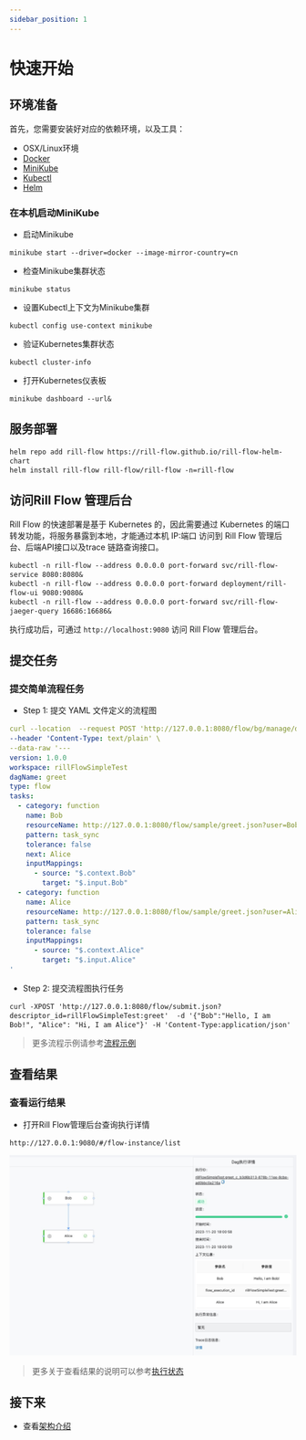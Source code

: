 ```yaml
---
sidebar_position: 1
---
```


# 快速开始

## 环境准备

首先，您需要安装好对应的依赖环境，以及工具：

- OSX/Linux环境
- [Docker](https://www.docker.com/) 
- [MiniKube](https://minikube.sigs.k8s.io)
- [Kubectl](https://kubernetes.io/zh-cn/docs/reference/kubectl/kubectl/)
- [Helm](https://helm.sh)


### 在本机启动MiniKube
- 启动Minikube
```
minikube start --driver=docker --image-mirror-country=cn
```

- 检查Minikube集群状态

```
minikube status
```

- 设置Kubectl上下文为Minikube集群

```
kubectl config use-context minikube
```

- 验证Kubernetes集群状态

```
kubectl cluster-info
```

- 打开Kubernetes仪表板

```
minikube dashboard --url&
```


## 服务部署

```shell
helm repo add rill-flow https://rill-flow.github.io/rill-flow-helm-chart
helm install rill-flow rill-flow/rill-flow -n=rill-flow
```

## 访问Rill Flow 管理后台

Rill Flow 的快速部署是基于 Kubernetes 的，因此需要通过 Kubernetes 的端口转发功能，将服务暴露到本地，才能通过本机 IP:端口 访问到 Rill Flow 管理后台、后端API接口以及trace 链路查询接口。


```shell
kubectl -n rill-flow --address 0.0.0.0 port-forward svc/rill-flow-service 8080:8080&
kubectl -n rill-flow --address 0.0.0.0 port-forward deployment/rill-flow-ui 9080:9080&
kubectl -n rill-flow --address 0.0.0.0 port-forward svc/rill-flow-jaeger-query 16686:16686&
```

执行成功后，可通过 `http://localhost:9080` 访问 Rill Flow 管理后台。

## 提交任务

### 提交简单流程任务

- Step 1: 提交 YAML 文件定义的流程图

```yaml
curl --location  --request POST 'http://127.0.0.1:8080/flow/bg/manage/descriptor/add_descriptor.json?business_id=rillFlowSimpleTest&feature_name=greet&alias=release' \
--header 'Content-Type: text/plain' \
--data-raw '---
version: 1.0.0
workspace: rillFlowSimpleTest
dagName: greet
type: flow
tasks:
  - category: function
    name: Bob 
    resourceName: http://127.0.0.1:8080/flow/sample/greet.json?user=Bob
    pattern: task_sync
    tolerance: false
    next: Alice
    inputMappings:
      - source: "$.context.Bob"
        target: "$.input.Bob"
  - category: function
    name: Alice 
    resourceName: http://127.0.0.1:8080/flow/sample/greet.json?user=Alice
    pattern: task_sync
    tolerance: false
    inputMappings:
      - source: "$.context.Alice"
        target: "$.input.Alice"
'
```

- Step 2: 提交流程图执行任务
  
```curl
curl -XPOST 'http://127.0.0.1:8080/flow/submit.json?descriptor_id=rillFlowSimpleTest:greet'  -d '{"Bob":"Hello, I am Bob!", "Alice": "Hi, I am Alice"}' -H 'Content-Type:application/json'
```

> 更多流程示例请参考[流程示例](02-sample.md)

## 查看结果

### 查看运行结果

- 打开Rill Flow管理后台查询执行详情

```cURL
http://127.0.0.1:9080/#/flow-instance/list
```

![示意图](assets/flow_sample.jpg)

> 更多关于查看结果的说明可以参考[执行状态](../user-guide/04-execution/03-status.md)
## 接下来

- 查看[架构介绍](../user-guide/01-arch.md)
